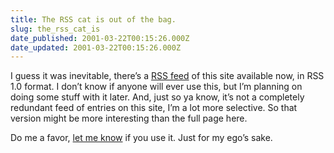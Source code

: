 ```yaml
---
title: The RSS cat is out of the bag.
slug: the_rss_cat_is
date_published: 2001-03-22T00:15:26.000Z
date_updated: 2001-03-22T00:15:26.000Z
---
```


I guess it was inevitable, there’s a [RSS feed](http://www.dashes.com/anil/anil.rdf) of this site available now, in RSS 1.0 format. I don’t know if anyone will ever use this, but I’m planning on doing some stuff with it later. And, just so ya know, it’s not a completely redundant feed of entries on this site, I’m a lot more selective. So that version might be more interesting than the full page here.

Do me a favor, [let me know](mailto:anil@dashes.com) if you use it. Just for my ego’s sake.
